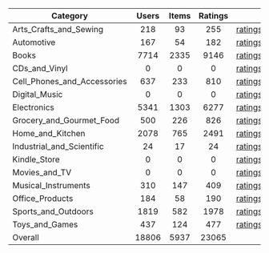 | Category | Users | Items | Ratings |  |  |  | 
 |----------|:-----:|:-----:|:-----:|:-----:|:-----:|:-----:|
Arts_Crafts_and_Sewing | 218 | 93 | 255 | [ratings](https://ciir.cs.umass.edu/downloads/XMarket/FULL/cn/Arts_Crafts_and_Sewing/ratings_cn_Arts_Crafts_and_Sewing.txt.gz) | [reviews](https://ciir.cs.umass.edu/downloads/XMarket/FULL/cn/Arts_Crafts_and_Sewing/reviews_cn_Arts_Crafts_and_Sewing.json.gz) | [metadata](https://ciir.cs.umass.edu/downloads/XMarket/FULL/cn/Arts_Crafts_and_Sewing/metadata_cn_Arts_Crafts_and_Sewing.json.gz) |  
Automotive | 167 | 54 | 182 | [ratings](https://ciir.cs.umass.edu/downloads/XMarket/FULL/cn/Automotive/ratings_cn_Automotive.txt.gz) | [reviews](https://ciir.cs.umass.edu/downloads/XMarket/FULL/cn/Automotive/reviews_cn_Automotive.json.gz) | [metadata](https://ciir.cs.umass.edu/downloads/XMarket/FULL/cn/Automotive/metadata_cn_Automotive.json.gz) |  
Books | 7714 | 2335 | 9146 | [ratings](https://ciir.cs.umass.edu/downloads/XMarket/FULL/cn/Books/ratings_cn_Books.txt.gz) | [reviews](https://ciir.cs.umass.edu/downloads/XMarket/FULL/cn/Books/reviews_cn_Books.json.gz) | [metadata](https://ciir.cs.umass.edu/downloads/XMarket/FULL/cn/Books/metadata_cn_Books.json.gz) |  
CDs_and_Vinyl | 0 | 0 | 0 | [ratings](https://ciir.cs.umass.edu/downloads/XMarket/FULL/cn/CDs_and_Vinyl/ratings_cn_CDs_and_Vinyl.txt.gz) | [reviews](https://ciir.cs.umass.edu/downloads/XMarket/FULL/cn/CDs_and_Vinyl/reviews_cn_CDs_and_Vinyl.json.gz) | [metadata](https://ciir.cs.umass.edu/downloads/XMarket/FULL/cn/CDs_and_Vinyl/metadata_cn_CDs_and_Vinyl.json.gz) |  
Cell_Phones_and_Accessories | 637 | 233 | 810 | [ratings](https://ciir.cs.umass.edu/downloads/XMarket/FULL/cn/Cell_Phones_and_Accessories/ratings_cn_Cell_Phones_and_Accessories.txt.gz) | [reviews](https://ciir.cs.umass.edu/downloads/XMarket/FULL/cn/Cell_Phones_and_Accessories/reviews_cn_Cell_Phones_and_Accessories.json.gz) | [metadata](https://ciir.cs.umass.edu/downloads/XMarket/FULL/cn/Cell_Phones_and_Accessories/metadata_cn_Cell_Phones_and_Accessories.json.gz) |  
Digital_Music | 0 | 0 | 0 | [ratings](https://ciir.cs.umass.edu/downloads/XMarket/FULL/cn/Digital_Music/ratings_cn_Digital_Music.txt.gz) | [reviews](https://ciir.cs.umass.edu/downloads/XMarket/FULL/cn/Digital_Music/reviews_cn_Digital_Music.json.gz) | [metadata](https://ciir.cs.umass.edu/downloads/XMarket/FULL/cn/Digital_Music/metadata_cn_Digital_Music.json.gz) |  
Electronics | 5341 | 1303 | 6277 | [ratings](https://ciir.cs.umass.edu/downloads/XMarket/FULL/cn/Electronics/ratings_cn_Electronics.txt.gz) | [reviews](https://ciir.cs.umass.edu/downloads/XMarket/FULL/cn/Electronics/reviews_cn_Electronics.json.gz) | [metadata](https://ciir.cs.umass.edu/downloads/XMarket/FULL/cn/Electronics/metadata_cn_Electronics.json.gz) |  
Grocery_and_Gourmet_Food | 500 | 226 | 826 | [ratings](https://ciir.cs.umass.edu/downloads/XMarket/FULL/cn/Grocery_and_Gourmet_Food/ratings_cn_Grocery_and_Gourmet_Food.txt.gz) | [reviews](https://ciir.cs.umass.edu/downloads/XMarket/FULL/cn/Grocery_and_Gourmet_Food/reviews_cn_Grocery_and_Gourmet_Food.json.gz) | [metadata](https://ciir.cs.umass.edu/downloads/XMarket/FULL/cn/Grocery_and_Gourmet_Food/metadata_cn_Grocery_and_Gourmet_Food.json.gz) |  
Home_and_Kitchen | 2078 | 765 | 2491 | [ratings](https://ciir.cs.umass.edu/downloads/XMarket/FULL/cn/Home_and_Kitchen/ratings_cn_Home_and_Kitchen.txt.gz) | [reviews](https://ciir.cs.umass.edu/downloads/XMarket/FULL/cn/Home_and_Kitchen/reviews_cn_Home_and_Kitchen.json.gz) | [metadata](https://ciir.cs.umass.edu/downloads/XMarket/FULL/cn/Home_and_Kitchen/metadata_cn_Home_and_Kitchen.json.gz) |  
Industrial_and_Scientific | 24 | 17 | 24 | [ratings](https://ciir.cs.umass.edu/downloads/XMarket/FULL/cn/Industrial_and_Scientific/ratings_cn_Industrial_and_Scientific.txt.gz) | [reviews](https://ciir.cs.umass.edu/downloads/XMarket/FULL/cn/Industrial_and_Scientific/reviews_cn_Industrial_and_Scientific.json.gz) | [metadata](https://ciir.cs.umass.edu/downloads/XMarket/FULL/cn/Industrial_and_Scientific/metadata_cn_Industrial_and_Scientific.json.gz) |  
Kindle_Store | 0 | 0 | 0 | [ratings](https://ciir.cs.umass.edu/downloads/XMarket/FULL/cn/Kindle_Store/ratings_cn_Kindle_Store.txt.gz) | [reviews](https://ciir.cs.umass.edu/downloads/XMarket/FULL/cn/Kindle_Store/reviews_cn_Kindle_Store.json.gz) | [metadata](https://ciir.cs.umass.edu/downloads/XMarket/FULL/cn/Kindle_Store/metadata_cn_Kindle_Store.json.gz) |  
Movies_and_TV | 0 | 0 | 0 | [ratings](https://ciir.cs.umass.edu/downloads/XMarket/FULL/cn/Movies_and_TV/ratings_cn_Movies_and_TV.txt.gz) | [reviews](https://ciir.cs.umass.edu/downloads/XMarket/FULL/cn/Movies_and_TV/reviews_cn_Movies_and_TV.json.gz) | [metadata](https://ciir.cs.umass.edu/downloads/XMarket/FULL/cn/Movies_and_TV/metadata_cn_Movies_and_TV.json.gz) |  
Musical_Instruments | 310 | 147 | 409 | [ratings](https://ciir.cs.umass.edu/downloads/XMarket/FULL/cn/Musical_Instruments/ratings_cn_Musical_Instruments.txt.gz) | [reviews](https://ciir.cs.umass.edu/downloads/XMarket/FULL/cn/Musical_Instruments/reviews_cn_Musical_Instruments.json.gz) | [metadata](https://ciir.cs.umass.edu/downloads/XMarket/FULL/cn/Musical_Instruments/metadata_cn_Musical_Instruments.json.gz) |  
Office_Products | 184 | 58 | 190 | [ratings](https://ciir.cs.umass.edu/downloads/XMarket/FULL/cn/Office_Products/ratings_cn_Office_Products.txt.gz) | [reviews](https://ciir.cs.umass.edu/downloads/XMarket/FULL/cn/Office_Products/reviews_cn_Office_Products.json.gz) | [metadata](https://ciir.cs.umass.edu/downloads/XMarket/FULL/cn/Office_Products/metadata_cn_Office_Products.json.gz) |  
Sports_and_Outdoors | 1819 | 582 | 1978 | [ratings](https://ciir.cs.umass.edu/downloads/XMarket/FULL/cn/Sports_and_Outdoors/ratings_cn_Sports_and_Outdoors.txt.gz) | [reviews](https://ciir.cs.umass.edu/downloads/XMarket/FULL/cn/Sports_and_Outdoors/reviews_cn_Sports_and_Outdoors.json.gz) | [metadata](https://ciir.cs.umass.edu/downloads/XMarket/FULL/cn/Sports_and_Outdoors/metadata_cn_Sports_and_Outdoors.json.gz) |  
Toys_and_Games | 437 | 124 | 477 | [ratings](https://ciir.cs.umass.edu/downloads/XMarket/FULL/cn/Toys_and_Games/ratings_cn_Toys_and_Games.txt.gz) | [reviews](https://ciir.cs.umass.edu/downloads/XMarket/FULL/cn/Toys_and_Games/reviews_cn_Toys_and_Games.json.gz) | [metadata](https://ciir.cs.umass.edu/downloads/XMarket/FULL/cn/Toys_and_Games/metadata_cn_Toys_and_Games.json.gz) |  
Overall | 18806 | 5937 | 23065 |  |  |  |
